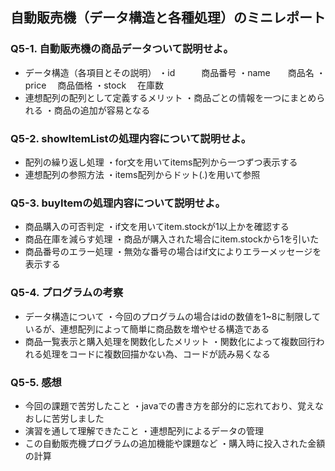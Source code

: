 ## 自動販売機（データ構造と各種処理）のミニレポート
### Q5-1. 自動販売機の商品データついて説明せよ。
* データ構造（各項目とその説明）
・id　　　商品番号
・name　　商品名
・price 　商品価格
・stock 　在庫数
* 連想配列の配列として定義するメリット
・商品ごとの情報を一つにまとめられる
・商品の追加が容易となる
### Q5-2. showItemListの処理内容について説明せよ。
* 配列の繰り返し処理
・for文を用いてitems配列から一つずつ表示する
* 連想配列の参照方法
・items配列からドット(.)を用いて参照
### Q5-3. buyItemの処理内容について説明せよ。
* 商品購入の可否判定
・if文を用いてitem.stockが1以上かを確認する
* 商品在庫を減らす処理
・商品が購入された場合にitem.stockから1を引いた
* 商品番号のエラー処理
・無効な番号の場合はif文によりエラーメッセージを表示する
### Q5-4. プログラムの考察
* データ構造について
・今回のプログラムの場合はidの数値を1~8に制限しているが、連想配列によって簡単に商品数を増やせる構造である
* 商品一覧表示と購入処理を関数化したメリット
・関数化によって複数回行われる処理をコードに複数回描かない為、コードが読み易くなる
### Q5-5. 感想
* 今回の課題で苦労したこと
・javaでの書き方を部分的に忘れており、覚えなおしに苦労しました
* 演習を通して理解できたこと
・連想配列によるデータの管理
* この自動販売機プログラムの追加機能や課題など
・購入時に投入された金額の計算
